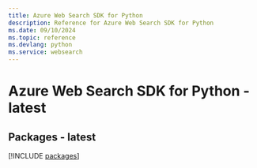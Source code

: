 ```yaml
---
title: Azure Web Search SDK for Python
description: Reference for Azure Web Search SDK for Python
ms.date: 09/10/2024
ms.topic: reference
ms.devlang: python
ms.service: websearch
---
```

# Azure Web Search SDK for Python - latest
## Packages - latest
[!INCLUDE [packages](web-search-index.md)]